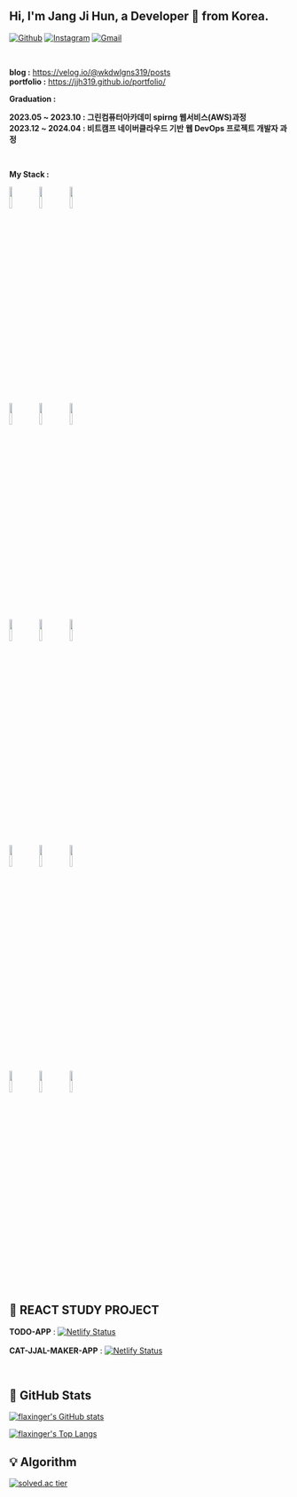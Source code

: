 ## Hi, I'm Jang Ji Hun, a Developer 🚀 from Korea.

[![Github](https://img.shields.io/badge/-Github-000?style=flat&logo=Github&logoColor=white)](https://github.com/jjh319)
[![Instagram](https://img.shields.io/badge/-Instagram-c13584?style=flat&labelColor=c13584&logo=instagram&logoColor=white)](https://www.instagram.com/j1_huni/)
[![Gmail](https://img.shields.io/badge/-Gmail-c14438?style=flat&logo=Gmail&logoColor=white)](mailto:murillo.jangjihun69@gmail.com)


&nbsp;

**blog :** https://velog.io/@wkdwlgns319/posts <br>
**portfolio :** https://jjh319.github.io/portfolio/

**Graduation :**
<p>
  <strong>2023.05 ~ 2023.10 : 그린컴퓨터아카데미 spirng 웹서비스(AWS)과정 </strong> <br />
  <strong>2023.12 ~ 2024.04 : 비트캠프 네이버클라우드 기반 웹 DevOps 프로젝트 개발자 과정 </strong>
</p>
&nbsp;

**My Stack :** 

<!-- Your github readme stats
You can use this api: https://github.com/anuraghazra/github-readme-stats
-->
<p>
<!--  <a href="https://github.com/jjh319/handle-path-oz">
    <img width="55%" align="right" alt="Jihun's github stats" src="https://github-readme-stats.vercel.app/api?username=jjh319&show_icons=true&hide_border=true" />
  </a>        -->

  <!-- Your languages and tools. Be careful with the alignment. 
  You can use this sites to get logos: https://www.vectorlogo.zone or https://simpleicons.org/
  -->
  <code><img width="10%" src="https://www.vectorlogo.zone/logos/java/java-ar21.svg"></code>
  <code><img width="10%" src="https://www.vectorlogo.zone/logos/gradle/gradle-ar21.svg"></code>
  <code><img width="10%" src="https://www.vectorlogo.zone/logos/json/json-ar21.svg"></code>
  <br />
  <code><img width="10%" src="https://www.vectorlogo.zone/logos/mysql/mysql-ar21.svg"></code>
  <code><img width="10%" src="https://www.vectorlogo.zone/logos/git-scm/git-scm-ar21.svg"></code>
  <code><img width="10%" src="https://www.vectorlogo.zone/logos/springio/springio-ar21.svg"></code>
  <br />
  <code><img width="10%" src="https://www.vectorlogo.zone/logos/oracle/oracle-ar21.svg"></code>
  <code><img width="10%" src="https://www.vectorlogo.zone/logos/getbootstrap/getbootstrap-ar21.svg"></code>
  <code><img width="10%" src="https://www.vectorlogo.zone/logos/reactjs/reactjs-ar21.svg"></code>
  <br />
  <br />
  <code><img width="10%" src="https://img.shields.io/badge/Naver Cloud-green"></code>
  <code><img width="10%" src="https://img.shields.io/badge/Spring%20Boot-green"></code>
  <code><img width="10%" src="https://img.shields.io/badge/javascript-green"></code>
  <br />
  <br />
  <code><img width="10%" src="https://img.shields.io/badge/Docker-blue"></code>
  <code><img width="10%" src="https://img.shields.io/badge/Linux-grey"></code>
  <code><img width="10%" src="https://img.shields.io/badge/jQuery-blue"></code>
</p>

## :green_book: REACT STUDY PROJECT

<strong>TODO-APP</strong> :  [![Netlify Status](https://api.netlify.com/api/v1/badges/89590c9c-588d-438c-bfce-59b977868f0b/deploy-status)](https://6623c5e0a81bb9db636552cb--jihun-todo-app.netlify.app/) <br><br>
<strong>CAT-JJAL-MAKER-APP</strong> : [![Netlify Status](https://api.netlify.com/api/v1/badges/89590c9c-588d-438c-bfce-59b977868f0b/deploy-status)](https://jjh319.github.io/REACT-CAT-JJAL-MAKER/)

<br>

## :green_book: GitHub Stats

[![flaxinger's GitHub stats](https://github-readme-stats.vercel.app/api?username=jjh319&show_icons=true&theme=gruvbox&hide_title=true&hide_border=true&title_color=fff&icon_color=9f9f9f&text_color=9f9f9f&bg_color=151515)](https://github.com/jjh319/github-readme-stats)

[![flaxinger's Top Langs](https://github-readme-stats.vercel.app/api/top-langs/?username=jjh319&layout=compact&theme=gruvbox&hide_title=true&hide_border=true&title_color=fff&text_color=9f9f9f&bg_color=151515)](https://github.com/jjh319/github-readme-stats)


## :bulb: Algorithm
[![solved.ac tier](http://mazassumnida.wtf/api/generate_badge?boj=wkdwlgns319)](https://solved.ac/wkdwlgns319)






<!--
**jjh319/jjh319** is a ✨ _special_ ✨ repository because its `README.md` (this file) appears on your GitHub profile.

Here are some ideas to get you started:

- 🔭 I’m currently working on ...
- 🌱 I’m currently learning ...
- 👯 I’m looking to collaborate on ...
- 🤔 I’m looking for help with ...
- 💬 Ask me about ...
- 📫 How to reach me: ...
- 😄 Pronouns: ...
- ⚡ Fun fact: ...
-->
